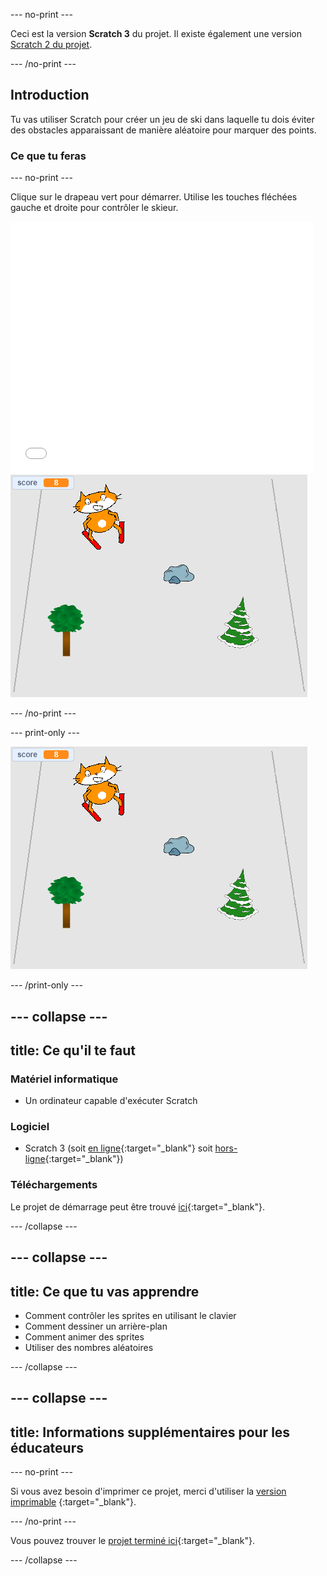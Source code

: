 --- no-print ---

Ceci est la version **Scratch 3** du projet. Il existe également une version [Scratch 2 du projet](https://projects.raspberrypi.org/en/projects/scratch-cat-goes-skiing-scratch2).

--- /no-print ---

## Introduction

Tu vas utiliser Scratch pour créer un jeu de ski dans laquelle tu dois éviter des obstacles apparaissant de manière aléatoire pour marquer des points.

### Ce que tu feras

--- no-print ---

Clique sur le drapeau vert pour démarrer. Utilise les touches fléchées gauche et droite pour contrôler le skieur.

<div class="scratch-preview">
  <iframe allowtransparency="true" width="485" height="402" src="//scratch.mit.edu/projects/embed/281116583/?autostart=false" frameborder="0" scrolling="no"></iframe>
  <img src="images/skiing-final.png">
</div>

--- /no-print ---

--- print-only ---

![projet terminé](images/skiing-final.png)

--- /print-only ---

--- collapse ---
---
title: Ce qu'il te faut
---

### Matériel informatique

+ Un ordinateur capable d'exécuter Scratch

### Logiciel

+ Scratch 3 (soit [en ligne](http://rpf.io/scratchon){:target="_blank"} soit [hors-ligne](http://rpf.io/scratchoff){:target="_blank"})

### Téléchargements

Le projet de démarrage peut être trouvé [ici](http://rpf.io/p/en/scratch-cat-goes-skiing-go){:target="_blank"}.

--- /collapse ---

--- collapse ---
---
title: Ce que tu vas apprendre
---

+ Comment contrôler les sprites en utilisant le clavier
+ Comment dessiner un arrière-plan
+ Comment animer des sprites
+ Utiliser des nombres aléatoires

--- /collapse ---

--- collapse ---
---
title: Informations supplémentaires pour les éducateurs
---

--- no-print ---

Si vous avez besoin d'imprimer ce projet, merci d'utiliser la [version imprimable](https://projects.raspberrypi.org/en/projects/scratch-cat-goes-skiing/print) {:target="_blank"}.

--- /no-print ---

Vous pouvez trouver le [projet terminé ici](http://rpf.io/p/en/scratch-cat-goes-skiing-get){:target="_blank"}.

--- /collapse ---
